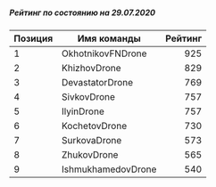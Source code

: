 ##### Рейтинг по состоянию на 29.07.2020

Позиция|Имя команды|Рейтинг
---|---|---:
1|OkhotnikovFNDrone|925
2|KhizhovDrone|829
3|DevastatorDrone|769
4|SivkovDrone|757
5|IlyinDrone|757
6|KochetovDrone|730
7|SurkovaDrone|573
8|ZhukovDrone|565
9|IshmukhamedovDrone|540
